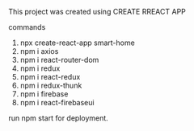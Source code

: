 This project was created using CREATE RREACT APP

commands
 1) npx create-react-app smart-home
 2) npm i axios
 3) npm i react-router-dom
 4) npm i redux
 5) npm i react-redux
 6) npm i redux-thunk
 7) npm i firebase
 8) npm i react-firebaseui
 
 
 run npm start for deployment.
 
 
 
 
